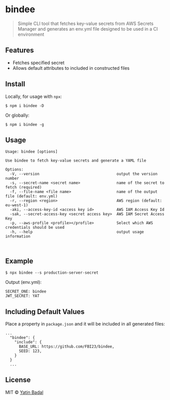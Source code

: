 # bindee

> Simple CLI tool that fetches key-value secrets from AWS Secrets Manager and generates an env.yml file
> designed to be used in a CI environment

## Features

- Fetches specified secret
- Allows default attributes to included in constructed files

## Install

Locally, for usage with `npx`:

```
$ npm i bindee -D
```

Or globally:

```
$ npm i bindee -g
```

## Usage

```
Usage: bindee [options]

Use bindee to fetch key-value secrets and generate a YAML file

Options:
  -V, --version                                  output the version number
  -s, --secret-name <secret name>                name of the secret to fetch (required)
  -f, --file-name <file name>                    name of the output file (default: env.yml)
  -r, --region <region>                          AWS region (default: eu-west-1)
  -aki, --access-key-id <access key id>          AWS IAM Access Key Id
  -sak, --secret-access-key <secret access key>  AWS IAM Secret Access Key
  -p, --aws-profile <profile></profile>          Select which AWS credentials should be used
  -h, --help                                     output usage information



```

## Example

```
$ npx bindee --s production-server-secret
```

Output (env.yml):

```
SECRET_ONE: bindee
JWT_SECRET: YAT

```

## Including Default Values

Place a property in `package.json` and it will be included in all generated files:

```
...
  "bindee": {
    "include": {
      BASE_URL: https://github.com/FBI23/bindee,
      SEED: 123,
    }
  }
  ...
```

## License

MIT © [Yatin Badal](https://yatin.io)
